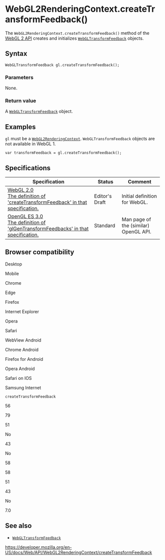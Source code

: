 WebGL2RenderingContext.createTransformFeedback()
================================================

The `WebGL2RenderingContext.createTransformFeedback()` method of the [WebGL 2 API](../webgl_api) creates and initializes [`WebGLTransformFeedback`](../webgltransformfeedback) objects.

Syntax
------

    WebGLTransformFeedback gl.createTransformFeedback();

### Parameters

None.

### Return value

A [`WebGLTransformFeedback`](../webgltransformfeedback) object.

Examples
--------

`gl` must be a [`WebGL2RenderingContext`](../webgl2renderingcontext). `WebGLTransformFeedback` objects are not available in WebGL 1.

    var transformFeedback = gl.createTransformFeedback();

Specifications
--------------

<table><thead><tr class="header"><th>Specification</th><th>Status</th><th>Comment</th></tr></thead><tbody><tr class="odd"><td><a href="https://www.khronos.org/registry/webgl/specs/latest/2.0/#3.7.15">WebGL 2.0<br />
<span class="small">The definition of 'createTransformFeedback' in that specification.</span></a></td><td><span class="spec-ed">Editor's Draft</span></td><td>Initial definition for WebGL.</td></tr><tr class="even"><td><a href="https://www.khronos.org/opengles/sdk/docs/man3/html/glGenTransformFeedbacks.xhtml">OpenGL ES 3.0<br />
<span class="small">The definition of 'glGenTransformFeedbacks' in that specification.</span></a></td><td><span class="spec-standard">Standard</span></td><td>Man page of the (similar) OpenGL API.</td></tr></tbody></table>

Browser compatibility
---------------------

Desktop

Mobile

Chrome

Edge

Firefox

Internet Explorer

Opera

Safari

WebView Android

Chrome Android

Firefox for Android

Opera Android

Safari on IOS

Samsung Internet

`createTransformFeedback`

56

79

51

No

43

No

58

58

51

43

No

7.0

See also
--------

-   [`WebGLTransformFeedback`](../webgltransformfeedback)

<a href="https://developer.mozilla.org/en-US/docs/Web/API/WebGL2RenderingContext/createTransformFeedback" class="_attribution-link">https://developer.mozilla.org/en-US/docs/Web/API/WebGL2RenderingContext/createTransformFeedback</a>
